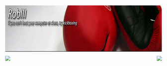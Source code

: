 <p align="center">
  <a href="https://robiii.me" target="_blank">
    <!--START_SECTION:update_image-->
    <img src=https://raw.githubusercontent.com/RobThree/RobThree/main/.github/images/XJPfFR2OdhcmeZ4f7KXZnpR5.jpg height=150px width=864px align=center alt=Header />
    <!--END_SECTION:update_image-->
  </a>
</p>
<p align="center">
  <img src="https://github-readme-stats.vercel.app/api?username=robthree&theme=radical&show_icons=true" align="left">
  <img src="https://github-readme-stats.vercel.app/api/top-langs/?username=robthree&layout=compact&theme=radical&card_width=270" align="right">
</p>
